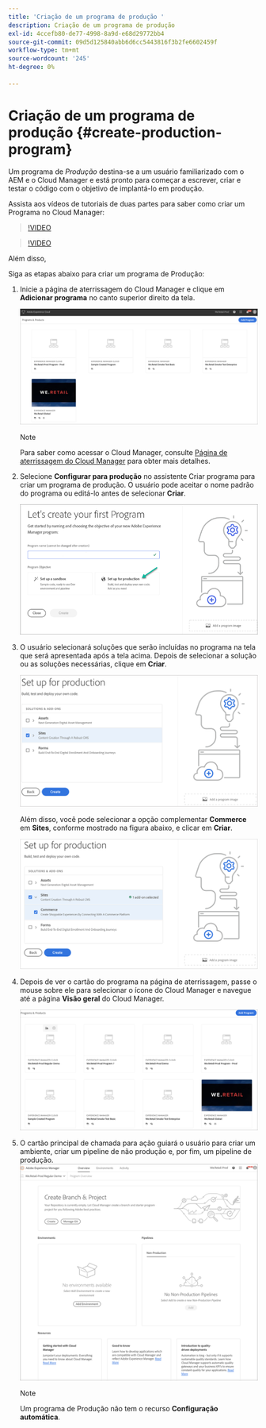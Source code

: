 ```yaml
---
title: 'Criação de um programa de produção '
description: Criação de um programa de produção
exl-id: 4ccefb80-de77-4998-8a9d-e68d29772bb4
source-git-commit: 09d5d125840abb6d6cc5443816f3b2fe6602459f
workflow-type: tm+mt
source-wordcount: '245'
ht-degree: 0%

---
```


# Criação de um programa de produção {#create-production-program}

Um programa de *Produção* destina-se a um usuário familiarizado com o AEM e o Cloud Manager e está pronto para começar a escrever, criar e testar o código com o objetivo de implantá-lo em produção.

Assista aos vídeos de tutoriais de duas partes para saber como criar um Programa no Cloud Manager:

>[!VIDEO](https://video.tv.adobe.com/v/334953)

>[!VIDEO](https://video.tv.adobe.com/v/334954)

Além disso,

Siga as etapas abaixo para criar um programa de Produção:

1. Inicie a página de aterrissagem do Cloud Manager e clique em **Adicionar programa** no canto superior direito da tela.

   ![](assets/first_timelogin1.png)

   >[!NOTE]
   >Para saber como acessar o Cloud Manager, consulte [Página de aterrissagem do Cloud Manager](/help/onboarding/what-is-required/navigate-to-cloud-manager.md) para obter mais detalhes.

1. Selecione **Configurar para produção** no assistente Criar programa para criar um programa de produção. O usuário pode aceitar o nome padrão do programa ou editá-lo antes de selecionar **Criar**.

   ![](assets/create-prod1.png)

1. O usuário selecionará soluções que serão incluídas no programa na tela que será apresentada após a tela acima. Depois de selecionar a solução ou as soluções necessárias, clique em **Criar**.


   ![](assets/setup-prod-select.png)

   Além disso, você pode selecionar a opção complementar **Commerce** em **Sites**, conforme mostrado na figura abaixo, e clicar em **Criar**.

   ![](assets/setup-prod-commerce.png)

1. Depois de ver o cartão do programa na página de aterrissagem, passe o mouse sobre ele para selecionar o ícone do Cloud Manager e navegue até a página **Visão geral** do Cloud Manager.

   ![](assets/set-up-prod4.png)

1. O cartão principal de chamada para ação guiará o usuário para criar um ambiente, criar um pipeline de não produção e, por fim, um pipeline de produção.
   ![](assets/set-up-prod5.png)


   >[!NOTE]
   >Um programa de Produção não tem o recurso **Configuração automática**.
